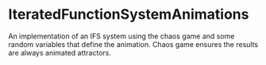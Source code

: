 # IteratedFunctionSystemAnimations

An implementation of an IFS system using the chaos game and some random variables that define the animation. Chaos game ensures the results are always animated attractors.
